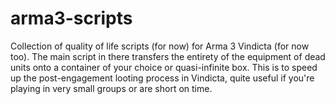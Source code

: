 # arma3-scripts
Collection of quality of life scripts (for now) for Arma 3 Vindicta (for now too).
The main script in there transfers the entirety of the equipment of dead units onto a container of your choice or quasi-infinite box.
This is to speed up the post-engagement looting process in Vindicta, quite useful if you're playing in very small groups or are short on time.
